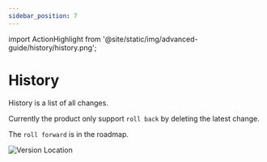 ```yaml
---
sidebar_position: 7
---
```


import ActionHighlight from '@site/static/img/advanced-guide/history/history.png';

# History

History is a list of all changes.

Currently the product only support `roll back` by deleting the latest change.

The `roll forward` is in the roadmap.

<div class="myResponsiveImg">
    <img src={ActionHighlight} alt="Version Location" class="myResponsiveImg"/>
</div>
